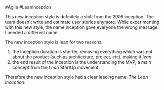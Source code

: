 #Agile #LeanInception 

This new inception style is definitely a shift from the 2006 inception. The team doesn't write and estimate user stories anymore. While experimenting with this new style, the name inception gave everyone the wrong message. I needed a different name.

The new inception style is lean for two reasons:

1. the inception duration is shorter, removing everything which was not about the product (such as architecture, project, etc), making it _lean_
2. the end result of the inception is the understanding the MVP, a main concept from the _Lean_ StartUp movement.

Therefore the new inception style had a clear leading name: _The Lean Inception_.